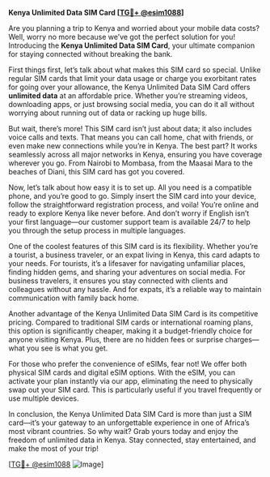 **Kenya Unlimited Data SIM Card [[TG💪+ @esim1088](https://t.me/s/esim1088)]**

Are you planning a trip to Kenya and worried about your mobile data costs? Well, worry no more because we’ve got the perfect solution for you! Introducing the **Kenya Unlimited Data SIM Card**, your ultimate companion for staying connected without breaking the bank.

First things first, let’s talk about what makes this SIM card so special. Unlike regular SIM cards that limit your data usage or charge you exorbitant rates for going over your allowance, the Kenya Unlimited Data SIM Card offers **unlimited data** at an affordable price. Whether you’re streaming videos, downloading apps, or just browsing social media, you can do it all without worrying about running out of data or racking up huge bills.

But wait, there’s more! This SIM card isn’t just about data; it also includes voice calls and texts. That means you can call home, chat with friends, or even make new connections while you’re in Kenya. The best part? It works seamlessly across all major networks in Kenya, ensuring you have coverage wherever you go. From Nairobi to Mombasa, from the Maasai Mara to the beaches of Diani, this SIM card has got you covered.

Now, let’s talk about how easy it is to set up. All you need is a compatible phone, and you’re good to go. Simply insert the SIM card into your device, follow the straightforward registration process, and voila! You’re online and ready to explore Kenya like never before. And don’t worry if English isn’t your first language—our customer support team is available 24/7 to help you through the setup process in multiple languages.

One of the coolest features of this SIM card is its flexibility. Whether you’re a tourist, a business traveler, or an expat living in Kenya, this card adapts to your needs. For tourists, it’s a lifesaver for navigating unfamiliar places, finding hidden gems, and sharing your adventures on social media. For business travelers, it ensures you stay connected with clients and colleagues without any hassle. And for expats, it’s a reliable way to maintain communication with family back home.

Another advantage of the Kenya Unlimited Data SIM Card is its competitive pricing. Compared to traditional SIM cards or international roaming plans, this option is significantly cheaper, making it a budget-friendly choice for anyone visiting Kenya. Plus, there are no hidden fees or surprise charges—what you see is what you get.

For those who prefer the convenience of eSIMs, fear not! We offer both physical SIM cards and digital eSIM options. With the eSIM, you can activate your plan instantly via our app, eliminating the need to physically swap out your SIM card. This is particularly useful if you travel frequently or use multiple devices.

In conclusion, the Kenya Unlimited Data SIM Card is more than just a SIM card—it’s your gateway to an unforgettable experience in one of Africa’s most vibrant countries. So why wait? Grab yours today and enjoy the freedom of unlimited data in Kenya. Stay connected, stay entertained, and make the most of your trip!

[[TG💪+ @esim1088](https://t.me/s/esim1088) ![Image](https://i.postimg.cc/Y0z9fWf4/image.png)]